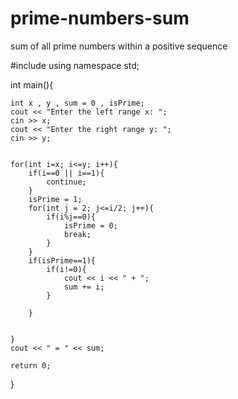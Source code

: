 # prime-numbers-sum
sum of all prime numbers within a positive sequence


#include <iostream>
using namespace std;

int main(){

    int x , y , sum = 0 , isPrime;
    cout << "Enter the left range x: ";
    cin >> x;
    cout << "Enter the right range y: ";
    cin >> y;
    

    for(int i=x; i<=y; i++){
        if(i==0 || i==1){
            continue;
        }
        isPrime = 1;
        for(int j = 2; j<=i/2; j++){
            if(i%j==0){
                isPrime = 0;
                break;
            }
        }
        if(isPrime==1){
            if(i!=0){
                cout << i << " + ";
                sum += i;
            }

        }


    }
    cout << " = " << sum;

    return 0;
}
